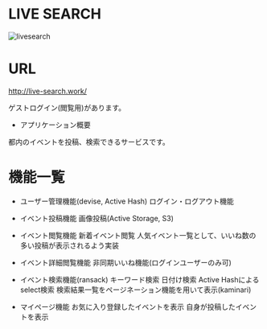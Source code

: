 # LIVE SEARCH
![livesearch](https://user-images.githubusercontent.com/69100365/107870145-8c8de480-6ed9-11eb-8c7d-7fe4867b4c70.gif)


# URL
http://live-search.work/

ゲストログイン(閲覧用)があります。

* アプリケーション概要

都内のイベントを投稿、検索できるサービスです。

# 機能一覧

* ユーザー管理機能(devise, Active Hash)
ログイン・ログアウト機能

* イベント投稿機能
画像投稿(Active Storage, S3)

* イベント閲覧機能
新着イベント閲覧
人気イベント一覧として、いいね数の多い投稿が表示されるよう実装

* イベント詳細閲覧機能
非同期いいね機能(ログインユーザーのみ可)

* イベント検索機能(ransack)
キーワード検索
日付け検索
Active Hashによるselect検索
検索結果一覧をページネーション機能を用いて表示(kaminari)

* マイページ機能
お気に入り登録したイベントを表示
自身が投稿したイベントを表示

